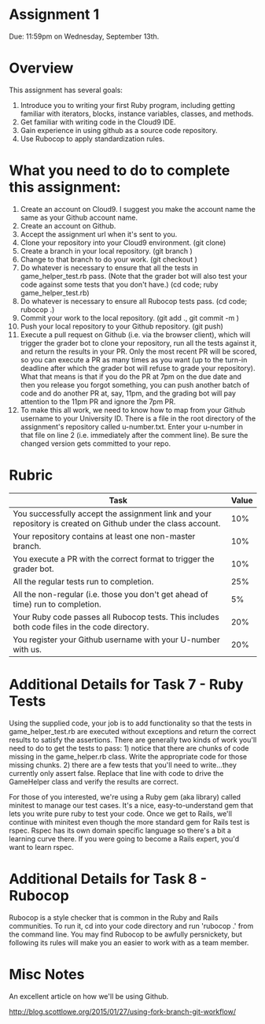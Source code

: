 # Assignment 1
Due:  11:59pm on Wednesday, September 13th.


# Overview

This assignment has several goals:

1.  Introduce you to writing your first Ruby program, including getting familiar with iterators, blocks, instance variables, classes, and methods.
2.  Get familiar with writing code in the Cloud9 IDE.
3.  Gain experience in using github as a source code repository.
4.  Use Rubocop to apply standardization rules.


# What you need to do to complete this assignment:

1.  Create an account on Cloud9.  I suggest you make the account name the same as your Github account name.
2.  Create an account on Github.
3.  Accept the assignment url when it's sent to you.
4.  Clone your repository into your Cloud9 environment.  (git clone)
5.  Create a branch in your local repository.  (git branch <name>)
6.  Change to that branch to do your work.  (git checkout <name>)
7.  Do whatever is necessary to ensure that all the tests in game_helper_test.rb pass.  (Note that the grader bot will also test your code against some tests that you don't have.)  (cd code;  ruby game_helper_test.rb)
8.  Do whatever is necessary to ensure all Rubocop tests pass.  (cd code;  rubocop .)
9.  Commit your work to the local repository.  (git add ., git commit -m <message>)
10.  Push your local repository to your Github repository.  (git push)
11. Execute a pull request on Github (i.e. via the browser client), which will trigger the grader bot to clone your repository, run all the tests against it, and return the results in your PR.  Only the most recent PR will be scored, so you can execute a PR as many times as you want (up to the turn-in deadline after which the grader bot will refuse to grade your repository).  What that means is that if you do the PR at 7pm
on the due date and then you release you forgot something, you can push another
batch of code and do another PR at, say, 11pm, and the grading bot will pay
attention to the 11pm PR and ignore the 7pm PR.  
12. To make this all work, we need to know how to map from your Github username
to your University ID.  There is a file in the root directory of the
assignment's repository called u-number.txt.  Enter your u-number in that file on line 2 (i.e. immediately after the comment line).  Be sure the changed version gets committed to your repo.

# Rubric

Task | Value
----------------------------------------------|------
You successfully accept the assignment link and your repository is created on Github under the class account.    | 10%
Your repository contains at least one non-master branch. | 10%
You execute a PR with the correct format to trigger the grader bot. | 10%
All the regular tests run to completion. | 25%
All the non-regular (i.e. those you don't get ahead of time) run to completion. | 5%
Your Ruby code passes all Rubocop tests. This includes both code files in the code directory.  | 20%
You register your Github username with your U-number with us.  | 20%


# Additional Details for Task 7 - Ruby Tests

Using the supplied code, your job is to add functionality so that the
tests in game_helper_test.rb are executed without exceptions and return the correct
results to satisfy the assertions.  There are generally two kinds of work you'll
need to do to get the tests to pass:  1) notice that there are chunks of code missing
in the game_helper.rb class.  Write the appropriate code for those missing chunks.
2) there are a few tests that you'll need to write...they currently only assert false.
Replace that line with code to drive the GameHelper class and verify the results
are correct.  

For those of you interested, we're using a Ruby gem (aka library) called minitest
to manage our test cases.  It's a nice, easy-to-understand gem that lets you write
pure ruby to test your code.  Once we get to Rails, we'll continue with minitest
even though the more standard gem for Rails test is rspec.  Rspec has its own
domain specific language so there's a bit a learning curve there.  If you were
going to become a Rails expert, you'd want to learn rspec.  


# Additional Details for Task 8 - Rubocop

Rubocop is a style checker that is common in the Ruby and Rails communities.  To
run it, cd into your code directory and run 'rubocop .' from the command line.
You may find Rubocop to be awfully persnickety, but following its rules will make
you an easier to work with as a team member.



# Misc Notes

An excellent article on how we'll be using Github.

http://blog.scottlowe.org/2015/01/27/using-fork-branch-git-workflow/
